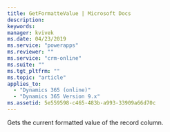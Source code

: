 ```yaml
---
title: GetFormatteValue | Microsoft Docs
description: 
keywords:
manager: kvivek
ms.date: 04/23/2019
ms.service: "powerapps"
ms.reviewer: ""
ms.service: "crm-online"
ms.suite: ""
ms.tgt_pltfrm: ""
ms.topic: "article"
applies_to: 
  - "Dynamics 365 (online)"
  - "Dynamics 365 Version 9.x"
ms.assetid: 5e559598-c465-483b-a993-33909a66d70c
---
```


Gets the current formatted value of the record column.
